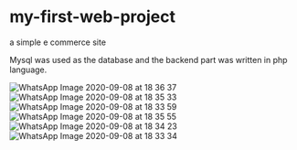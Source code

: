 # my-first-web-project
a simple e commerce site


Mysql was used as the database and the backend part was written in php language.


![WhatsApp Image 2020-09-08 at 18 36 37](https://user-images.githubusercontent.com/55630655/92750002-529b3e00-f38f-11ea-9808-17470a7b4058.jpeg)
![WhatsApp Image 2020-09-08 at 18 35 33](https://user-images.githubusercontent.com/55630655/92750021-57f88880-f38f-11ea-9f3c-f1557117a845.jpeg)
![WhatsApp Image 2020-09-08 at 18 33 59](https://user-images.githubusercontent.com/55630655/92750026-5a5ae280-f38f-11ea-8bce-9373a77ebc32.jpeg)
![WhatsApp Image 2020-09-08 at 18 35 55](https://user-images.githubusercontent.com/55630655/92750038-5cbd3c80-f38f-11ea-90f7-fae17a743a1f.jpeg)
![WhatsApp Image 2020-09-08 at 18 34 23](https://user-images.githubusercontent.com/55630655/92750050-5f1f9680-f38f-11ea-8cb8-4e1c6c34176d.jpeg)
![WhatsApp Image 2020-09-08 at 18 33 34](https://user-images.githubusercontent.com/55630655/92750056-60e95a00-f38f-11ea-9afc-e9f8fe69f6df.jpeg)

